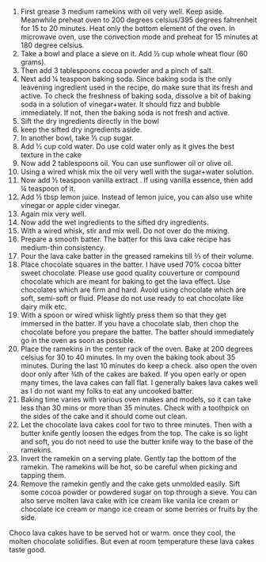 1. First grease 3 medium ramekins with oil very well. Keep aside. Meanwhile preheat oven to 200 degrees celsius/395 degrees fahrenheit for 15 to 20 minutes. Heat only the bottom element of the oven. In microwave oven, use the convection mode and preheat for 15 minutes at 180 degree celsius.
 2. Take a bowl and place a sieve on it. Add ½ cup whole wheat flour (60 grams).
 3. Then add 3 tablespoons cocoa powder and a pinch of salt.
 4. Next add ¼ teaspoon baking soda. Since baking soda is the only leavening ingredient used in the recipe, do make sure that its fresh and active. To check the freshness of baking soda, dissolve a bit of baking soda in a solution of vinegar+water. It should fizz and bubble immediately. If not, then the baking soda is not fresh and active.
 5. Sift the dry ingredients directly in the bowl
 6. keep the sifted dry ingredients aside.
7. In another bowl, take ⅓ cup sugar.
8. Add ½ cup cold water. Do use cold water only as it gives the best texture in the cake
10. Now add 2 tablespoons oil. You can use sunflower oil or olive oil.
11. Using a wired whisk mix the oil very well with the sugar+water solution.
12. Now add ½ teaspoon vanilla extract . If using vanilla essence, then add ¼ teaspoon of it.
13. Add ½ tbsp lemon juice. Instead of lemon juice, you can also use white vinegar or apple cider vinegar.
14. Again mix very well.
15. Now add the wet ingredients to the sifted dry ingredients.
16. With a wired whisk, stir and mix well. Do not over do the mixing.
17. Prepare a smooth batter. The batter for this lava cake recipe has medium-thin consistency.
18. Pour the lava cake batter in the greased ramekins till ⅔ of their volume.
19. Place chocolate squares in the batter. I have used 70% cocoa bitter sweet chocolate. Please use good quality couverture or compound chocolate which are meant for baking to get the lava effect. Use chocolates which are firm and hard. Avoid using chocolate which are soft, semi-soft or fluid. Please do not use ready to eat chocolate like dairy milk etc.
20. With a spoon or wired whisk lightly press them so that they get immersed in the batter. If you have a chocolate slab, then chop the chocolate before you prepare the batter. The batter should immediately go in the oven as soon as possible.
21. Place the ramekins in the center rack of the oven. Bake at 200 degrees celsius for 30 to 40 minutes. In my oven the baking took about 35 minutes. During the last 10 minutes do keep a check. also open the oven door only after ¾th of the cakes are baked. If you open early or open many times, the lava cakes can fall flat. I generally bakes lava cakes well as I do not want my folks to eat any uncooked batter.
22. Baking time varies with various oven makes and models, so it can take less than 30 mins or more than 35 minutes. Check with a toothpick on the sides of the cake and it should come out clean.
23. Let the chocolate lava cakes cool for two to three minutes. Then with a butter knife gently loosen the edges from the top. The cake is so light and soft, you do not need to use the butter knife way to the base of the ramekins.
24. Invert the ramekin on a serving plate. Gently tap the bottom of the ramekin. The ramekins will be hot, so be careful when picking and tapping them.
25. Remove the ramekin gently and the cake gets unmolded easily. Sift some cocoa powder or powdered sugar on top through a sieve. You can also serve molten lava cake with ice cream like vanila ice cream or chocolate ice cream or mango ice cream or some berries or fruits by the side.

Choco lava cakes have to be served hot or warm. once they cool, the molten chocolate solidifies. But even at room temperature these lava cakes taste good.
